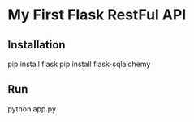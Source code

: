 # My First Flask RestFul API

## Installation

pip install flask
pip install flask-sqlalchemy

## Run
python app.py


